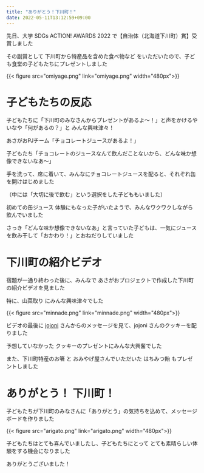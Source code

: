 ```yaml
---
title: "ありがとう！下川町！"
date: 2022-05-11T13:12:59+09:00
---
```

先日、大学 SDGs ACTION! AWARDS 2022 で【自治体（北海道下川町）賞】受賞しました 
<!--more-->

その副賞として 下川町から特産品を含めた食べ物など をいただいたので、子ども食堂の子どもたちにプレゼントしました

{{< figure src="omiyage.png" link="omiyage.png" width="480px">}}

# 子どもたちの反応
子どもたちに「下川町のみなさんからプレゼントがあるよ〜！」と声をかけるやいなや「何があるの？」と みんな興味津々！

あさがおPJチーム「チョコレートジュースがあるよ！」

子どもたち「チョコレートのジュースなんて飲んだことないから、どんな味か想像できないなあ〜」

手を洗って、席に着いて、みんなにチョコレートジュースを配ると、それぞれ缶を開けはじめました

（中には「大切に後で飲む」という選択をした子どももいました）

初めての缶ジュース 体験にもなった子がいたようで、みんなワクワクしながら飲んでいました

さっき「どんな味か想像できないなあ」と言っていた子どもは、一気にジュースを飲み干して「おかわり！」とおねだりしていました

# 下川町の紹介ビデオ
宿題が一通り終わった後に、みんなで あさがおプロジェクトで作成した下川町の紹介ビデオを見ました

特に、山菜取り にみんな興味津々でした

{{< figure src="minnade.png" link="minnade.png" width="480px">}}

ビデオの最後に [jojoni](https://www.jojoni.co/) さんからのメッセージを見て、jojoni さんのクッキーを配りました

予想していなかった クッキーのプレゼントにみんな大興奮でした

また、下川町特産のお箸 と おみやげ屋さんでいただいた はちみつ飴 もプレゼントしました

# ありがとう！ 下川町！
子どもたちが下川町のみなさんに「ありがとう」の気持ちを込めて、メッセージボードを作りました

{{< figure src="arigato.png" link="arigato.png" width="480px">}}

子どもたちはとても喜んでいましたし、子どもたちにとって とても素晴らしい体験をする機会になりました

ありがとうございました！